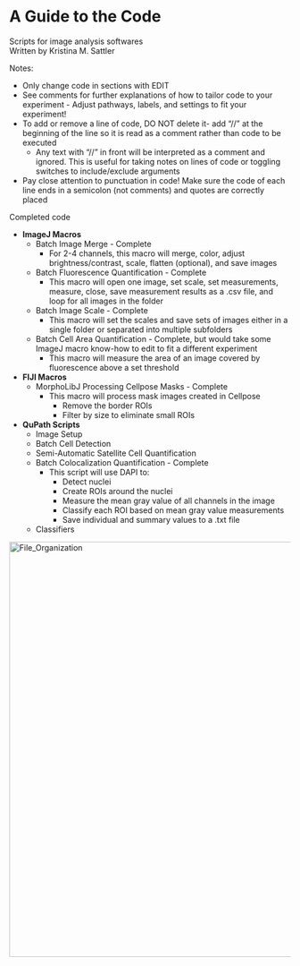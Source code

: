 # A Guide to the Code

Scripts for image analysis softwares  
Written by Kristina M. Sattler

Notes:
- Only change code in sections with EDIT
- See comments for further explanations of how to tailor code to your experiment - Adjust pathways, labels, and settings to fit your experiment! 
- To add or remove a line of code, DO NOT delete it- add “//” at the beginning of the line so it is read as a comment rather than code to be executed
  - Any text with “//” in front will be interpreted as a comment and ignored. This is useful for taking notes on lines of code or toggling switches to include/exclude arguments
- Pay close attention to punctuation in code! Make sure the code of each line ends in a semicolon (not comments) and quotes are correctly placed

Completed code
- **ImageJ Macros**
  - Batch Image Merge - Complete
    - For 2-4 channels, this macro will merge, color, adjust brightness/contrast, scale, flatten (optional), and save images 
  - Batch Fluorescence Quantification - Complete
    - This macro will open one image, set scale, set measurements, measure, close, save measurement results as a .csv file, and loop for all images in the folder 
  - Batch Image Scale - Complete
    - This macro will set the scales and save sets of images either in a single folder or separated into multiple subfolders
  - Batch Cell Area Quantification - Complete, but would take some ImageJ macro know-how to edit to fit a different experiment
    - This macro will measure the area of an image covered by fluorescence above a set threshold
- **FIJI Macros**
  - MorphoLibJ Processing Cellpose Masks - Complete
    - This macro will process mask images created in Cellpose 
      - Remove the border ROIs 
      - Filter by size to eliminate small ROIs
- **QuPath Scripts**
  - Image Setup
  - Batch Cell Detection
  - Semi-Automatic Satellite Cell Quantification
  - Batch Colocalization Quantification - Complete
    - This script will use DAPI to:
      - Detect nuclei
      - Create ROIs around the nuclei
      - Measure the mean gray value of all channels in the image
      - Classify each ROI based on mean gray value measurements
      - Save individual and summary values to a .txt file
  - Classifiers

<img width="742" alt="File_Organization" src="https://github.com/user-attachments/assets/56804820-58c2-4e4b-bb89-553b6c63605e" />
